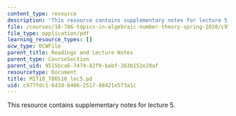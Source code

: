 ```yaml
---
content_type: resource
description: 'This resource contains supplementary notes for lecture 5. '
file: /courses/18-786-topics-in-algebraic-number-theory-spring-2010/c977fdc1643db406251788421e5f3a1c_MIT18_786S10_lec5.pdf
file_type: application/pdf
learning_resource_types: []
ocw_type: OCWFile
parent_title: Readings and Lecture Notes
parent_type: CourseSection
parent_uid: 9515bca6-7474-82f9-babf-263b152e20af
resourcetype: Document
title: MIT18_786S10_lec5.pd
uid: c977fdc1-643d-b406-2517-88421e5f3a1c
---
```

This resource contains supplementary notes for lecture 5. 

